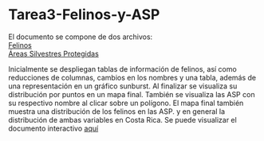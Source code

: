 # Tarea3-Felinos-y-ASP
El documento se compone de dos archivos:  
[Felinos](https://www.gbif.org/occurrence/download/0141580-220831081235567)  
[Áreas Silvestres Protegidas](https://www.snitcr.go.cr/ico_servicios_ogc_info?k=bm9kbzo6NDA=&nombre=SINAC)

Inicialmente se despliegan tablas de información de felinos, así como reducciones de columnas, cambios en los nombres y una tabla, además de una representación en un gráfico sunburst. Al finalizar se visualiza su distribución por puntos en un mapa final. También se visualiza las ASP con su respectivo nombre al clicar sobre un polígono. El mapa final también muestra una distribución de los felinos en las ASP. y en general la distribución de ambas variables en Costa Rica. Se puede visualizar el documento interactivo [aquí](https://nbviewer.org/github/hellenbonilla/Tarea3-Felinos-y-ASP/blob/main/FELINOS%20Y%20ASP.ipynb)
